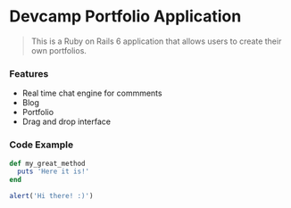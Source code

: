 # Devcamp Portfolio Application

> This is a Ruby on Rails 6 application that allows users to create their own portfolios.

### Features

- Real time chat engine for commments
- Blog
- Portfolio
- Drag and drop interface

### Code Example

```ruby
def my_great_method
  puts 'Here it is!'
end
```

```javascript
alert('Hi there! :)')
```
